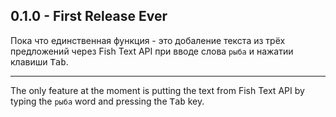 ## 0.1.0 - First Release Ever
Пока что единственная функция - это добаление текста из трёх предложений через Fish Text API при вводе слова `рыба` и нажатии клавиши <kbd>Tab</kbd>.

-----

The only feature at the moment is putting the text from Fish Text API by typing the `рыба` word and pressing the <kbd>Tab</kbd> key.
